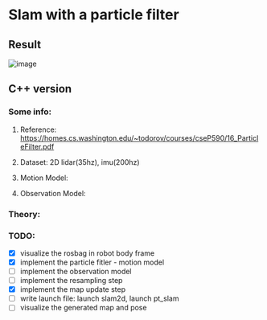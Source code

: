 # Slam with a particle filter
## Result
![image](https://user-images.githubusercontent.com/97129990/206576642-4d0885e0-7e23-41d9-ae05-68845e3bcf4a.png)

## C++ version

### Some info:
1. Reference: https://homes.cs.washington.edu/~todorov/courses/cseP590/16_ParticleFilter.pdf

2. Dataset: 2D lidar(35hz), imu(200hz)

3. Motion Model: 

4. Observation Model:

### Theory:

### TODO:
- [X] visualize the rosbag in robot body frame
- [X] implement the particle fitler - motion model
- [ ] implement the observation model
- [ ] implement the resampling step
- [X] implement the map update step
- [ ] write launch file: launch slam2d, launch pt_slam
- [ ] visualize the generated map and pose
